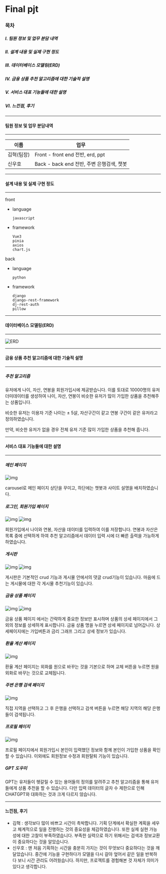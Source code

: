 # Final pjt


### 목차

##### I. 팀원 정보 및 업무 분담 내역

##### II. 설계 내용 및 실제 구현 정도

##### III. 데이터베이스 모델링(ERD)

##### IV. 금융 상품 추천 알고리즘에 대한 기술적 설명

##### V. 서비스 대표 기능들에 대한 설명

##### VI. 느낀점, 후기



---
#### 팀원 정보 및 업무 분담내역
---
|이름|업무|
|---|---|
|김혁(팀장)|Front - front end 전반, erd, ppt|
|신우호|Back - back end 전반, 주변 은행검색, 챗봇|



---
#### 설계 내용 및 실제 구현 정도
---
front
- language

    ```
    javascript
    ```
- framework

    ```
    Vue3
    pinia
    axios
    chart.js
    ```

back
- language

    ```
    python
    ```
- framework

    ```
    django
    django-rest-framework
    dj-rest-auth
    pillow
    ```






---
#### 데이터베이스 모델링(ERD)
---
<img src="./Readme_Img/ERD.PNG" alt='ERD'/>



---
#### 금융 상품 추천 알고리즘에 대한 기술적 설명
---

##### 추천 알고리즘

유저에게 나이, 자산, 연봉을 회원가입시에 제공받습니다.
이를 토대로 10000명의 유저 더미데이터를 생성하여 나이, 자산, 연봉이 비슷한 유저가 많이 가입한 상품을 추천해주는 상품입니다.

비슷한 유저는 이용자 기준 나이는 ± 5살, 자산구간이 같고 연봉 구간이 같은 유저라고 정의하였습니다.

만약, 비슷한 유저가 없을 경우 전체 유저 기준 많이 가입한 상품을 추천해 줍니다.

---
#### 서비스 대표 기능들에 대한 설명
---
##### 메인 페이지

<img src="./Readme_Img/메인 화면.png" alt='img'/>

carousel로 메인 페이지 상단을 꾸미고, 하단에는 챗봇과 사이트 설명을 배치하였습니다.

##### 로그인, 회원가입 페이지

<img src="./Readme_Img/회원가입.png" alt='img'/>

<img src="./Readme_Img/로그인.png" alt='img'/>

회원가입에서 나이와 연봉, 자산을 데이터를 입력하여 이를 저장합니다. 연봉과 자산은 목록 중에 선택하게 하여 추천 알고리즘에서 데이터 입력 시에 더 빠른 출력을 가능하게 하였습니다.

##### 게시판

<img src="./Readme_Img/게시판.png" alt='img'/>

<img src="./Readme_Img/게시판 글.png" alt='img'/>

게시판은 기본적인 crud 기능과 게시물 안에서의 댓글 crud기능이 있습니다. 마음에 드는 게시물에 대한 각 게시물 추천기능이 있습니다.

##### 금융 상품 페이지

<img src="./Readme_Img/상품소개.png" alt='img'/>

<img src="./Readme_Img/상세 페이지.png" alt='img'/>


금융 상품 페이지 에서는 간략하게 중요한 정보만 표시하며 상품의 상세 페이지에서 그외의 정보를 상세하게 표시합니다.
금융 상품 명을 누르면 상세 페이지로 넘어갑니다. 상세페이지에는 가입버튼과 금리 그래프 그리고 상세 정보가 있습니다.

##### 환율 계산 페이지

<img src="./Readme_Img/환율 계산기.png" alt='img'/>


환율 계산 페이지는 외화를 원으로 바꾸는 것을 기본으로 하며 교체 버튼을 누르면 원을 외화로 바꾸는 것으로 교체됩니다.

##### 주변 은행 검색 페이지

<img src="./Readme_Img/주변 은행 찾기.png" alt='img'/>


직접 지역을 선택하고 그 후 은행을 선택하고 검색 버튼을 누르면 해당 지역의 해당 은행들이 검색됩니다.

##### 프로필 페이지

<img src="./Readme_Img/프로필.png" alt='img'/>


프로필 페이지에서 회원가입시 본인이 입력했던 정보와 함께 본인이 가입한 상품을 확인할 수 있습니다. 이외에도 회원정보 수정과 회원탈퇴 기능이 있습니다.

##### GPT 도우미

GPT는 유저들이 헷갈릴 수 있는 용어들의 정의를 알려주고 추천 알고리즘을 통해 유저들에게 상품 추천을 할 수 있습니다. 다만 입력 데이터의 글자 수 제한으로 인해 CHATGPT와 대화하는 것과 크게 다르지 않습니다.


---
#### 느낀점, 후기

- 김혁 : 생각보다 많이 바쁘고 시간이 촉박합니다. 기획 단계에서 확실한 계획을 세우고 체계적으로 일을 진행하는 것의 중요성을 체감하였습니다. 또한 실제 실현 가능성에 대한 고찰이 부족하였습니다. 부족한 실력으로 하기 위해서는 검색과 정보교환이 중요하다는 것을 알았습니다. 
- 신우호 : 맨 처음 기획하는 시간을 충분히 가지는 것이 무엇보다 중요하다는 것을 깨달았습니다. 중간에 기능을 구현하다가 모델을 다시 갈아 엎어서 같은 일을 반복하다 보니 시간 관리도 어려웠습니다. 하지만, 프로젝트를 경험해본 것 자체가 의미가 있다고 생각합니다.
